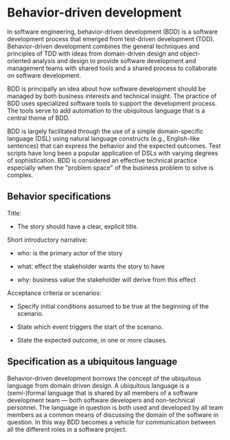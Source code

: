 # Behavior-driven development

In software engineering, behavior-driven development (BDD) is a software development process that emerged from test-driven development (TDD). Behavior-driven development combines the general techniques and principles of TDD with ideas from domain-driven design and object-oriented analysis and design to provide software development and management teams with shared tools and a shared process to collaborate on software development.

BDD is principally an idea about how software development should be managed by both business interests and technical insight. The practice of BDD uses specialized software tools to support the development process. The tools serve to add automation to the ubiquitous language that is a central theme of BDD.

BDD is largely facilitated through the use of a simple domain-specific language (DSL) using natural language constructs (e.g., English-like sentences) that can express the behavior and the expected outcomes. Test scripts have long been a popular application of DSLs with varying degrees of sophistication. BDD is considered an effective technical practice especially when the "problem space" of the business problem to solve is complex.


## Behavior specifications

Title: 

  * The story should have a clear, explicit title.

Short introductory narrative:

  * who: is the primary actor of the story

  * what: effect the stakeholder wants the story to have

  * why: business value the stakeholder will derive from this effect

Acceptance criteria or scenarios:

  * Specify initial conditions assumed to be true at the beginning of the scenario.

  * State which event triggers the start of the scenario.

  * State the expected outcome, in one or more clauses.


## Specification as a ubiquitous language

Behavior-driven development borrows the concept of the ubiquitous language from domain driven design. A ubiquitous language is a (semi-)formal language that is shared by all members of a software development team — both software developers and non-technical personnel. The language in question is both used and developed by all team members as a common means of discussing the domain of the software in question. In this way BDD becomes a vehicle for communication between all the different roles in a software project.
